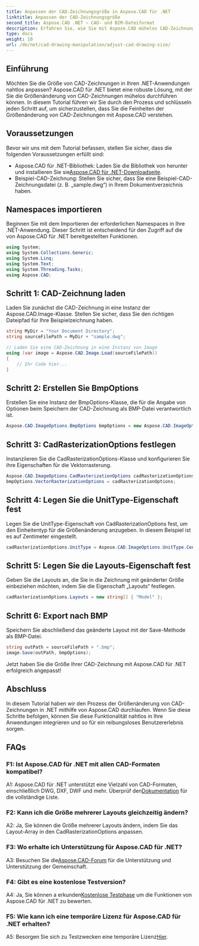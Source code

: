 ```yaml
---
title: Anpassen der CAD-Zeichnungsgröße in Aspose.CAD für .NET
linktitle: Anpassen der CAD-Zeichnungsgröße
second_title: Aspose.CAD .NET – CAD- und BIM-Dateiformat
description: Erfahren Sie, wie Sie mit Aspose.CAD mühelos CAD-Zeichnungsgrößen in .NET anpassen. Befolgen Sie unsere Schritt-für-Schritt-Anleitung für eine nahtlose Größenänderung.
type: docs
weight: 10
url: /de/net/cad-drawing-manipulation/adjust-cad-drawing-size/
---
```

## Einführung

Möchten Sie die Größe von CAD-Zeichnungen in Ihren .NET-Anwendungen nahtlos anpassen? Aspose.CAD für .NET bietet eine robuste Lösung, mit der Sie die Größenänderung von CAD-Zeichnungen mühelos durchführen können. In diesem Tutorial führen wir Sie durch den Prozess und schlüsseln jeden Schritt auf, um sicherzustellen, dass Sie die Feinheiten der Größenänderung von CAD-Zeichnungen mit Aspose.CAD verstehen.

## Voraussetzungen

Bevor wir uns mit dem Tutorial befassen, stellen Sie sicher, dass die folgenden Voraussetzungen erfüllt sind:

- Aspose.CAD für .NET-Bibliothek: Laden Sie die Bibliothek von herunter und installieren Sie sie[Aspose.CAD für .NET-Downloadseite](https://releases.aspose.com/cad/net/).
- Beispiel-CAD-Zeichnung: Stellen Sie sicher, dass Sie eine Beispiel-CAD-Zeichnungsdatei (z. B. „sample.dwg“) in Ihrem Dokumentverzeichnis haben.

## Namespaces importieren

Beginnen Sie mit dem Importieren der erforderlichen Namespaces in Ihre .NET-Anwendung. Dieser Schritt ist entscheidend für den Zugriff auf die von Aspose.CAD für .NET bereitgestellten Funktionen.

```csharp
using System;
using System.Collections.Generic;
using System.Linq;
using System.Text;
using System.Threading.Tasks;
using Aspose.CAD;
```

## Schritt 1: CAD-Zeichnung laden

Laden Sie zunächst die CAD-Zeichnung in eine Instanz der Aspose.CAD.Image-Klasse. Stellen Sie sicher, dass Sie den richtigen Dateipfad für Ihre Beispielzeichnung haben.

```csharp
string MyDir = "Your Document Directory";
string sourceFilePath = MyDir + "sample.dwg";

// Laden Sie eine CAD-Zeichnung in eine Instanz von Image
using (var image = Aspose.CAD.Image.Load(sourceFilePath))
{
    // Ihr Code hier...
}
```

## Schritt 2: Erstellen Sie BmpOptions

Erstellen Sie eine Instanz der BmpOptions-Klasse, die für die Angabe von Optionen beim Speichern der CAD-Zeichnung als BMP-Datei verantwortlich ist.

```csharp
Aspose.CAD.ImageOptions.BmpOptions bmpOptions = new Aspose.CAD.ImageOptions.BmpOptions();
```

## Schritt 3: CadRasterizationOptions festlegen

Instanziieren Sie die CadRasterizationOptions-Klasse und konfigurieren Sie ihre Eigenschaften für die Vektorrasterung.

```csharp
Aspose.CAD.ImageOptions.CadRasterizationOptions cadRasterizationOptions = new Aspose.CAD.ImageOptions.CadRasterizationOptions();
bmpOptions.VectorRasterizationOptions = cadRasterizationOptions;
```

## Schritt 4: Legen Sie die UnitType-Eigenschaft fest

Legen Sie die UnitType-Eigenschaft von CadRasterizationOptions fest, um den Einheitentyp für die Größenänderung anzugeben. In diesem Beispiel ist es auf Zentimeter eingestellt.

```csharp
cadRasterizationOptions.UnitType = Aspose.CAD.ImageOptions.UnitType.Centimeter;
```

## Schritt 5: Legen Sie die Layouts-Eigenschaft fest

Geben Sie die Layouts an, die Sie in die Zeichnung mit geänderter Größe einbeziehen möchten, indem Sie die Eigenschaft „Layouts“ festlegen.

```csharp
cadRasterizationOptions.Layouts = new string[] { "Model" };
```

## Schritt 6: Export nach BMP

Speichern Sie abschließend das geänderte Layout mit der Save-Methode als BMP-Datei.

```csharp
string outPath = sourceFilePath + ".bmp";
image.Save(outPath, bmpOptions);
```

Jetzt haben Sie die Größe Ihrer CAD-Zeichnung mit Aspose.CAD für .NET erfolgreich angepasst!

## Abschluss

In diesem Tutorial haben wir den Prozess der Größenänderung von CAD-Zeichnungen in .NET mithilfe von Aspose.CAD durchlaufen. Wenn Sie diese Schritte befolgen, können Sie diese Funktionalität nahtlos in Ihre Anwendungen integrieren und so für ein reibungsloses Benutzererlebnis sorgen.

## FAQs

### F1: Ist Aspose.CAD für .NET mit allen CAD-Formaten kompatibel?

 A1: Aspose.CAD für .NET unterstützt eine Vielzahl von CAD-Formaten, einschließlich DWG, DXF, DWF und mehr. Überprüf den[Dokumentation](https://reference.aspose.com/cad/net/) für die vollständige Liste.

### F2: Kann ich die Größe mehrerer Layouts gleichzeitig ändern?

A2: Ja, Sie können die Größe mehrerer Layouts ändern, indem Sie das Layout-Array in den CadRasterizationOptions anpassen.

### F3: Wo erhalte ich Unterstützung für Aspose.CAD für .NET?

 A3: Besuchen Sie die[Aspose.CAD-Forum](https://forum.aspose.com/c/cad/19) für die Unterstützung und Unterstützung der Gemeinschaft.

### F4: Gibt es eine kostenlose Testversion?

 A4: Ja, Sie können a erkunden[Kostenlose Testphase](https://releases.aspose.com/) um die Funktionen von Aspose.CAD für .NET zu bewerten.

### F5: Wie kann ich eine temporäre Lizenz für Aspose.CAD für .NET erhalten?

 A5: Besorgen Sie sich zu Testzwecken eine temporäre Lizenz[Hier](https://purchase.aspose.com/temporary-license/).